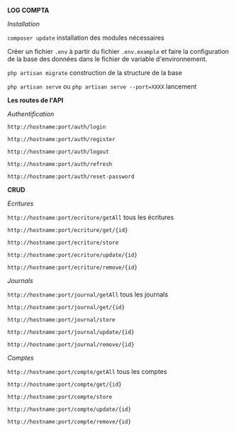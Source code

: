 **LOG COMPTA**

*Installation*

`composer update` installation des modules nécessaires

Créer un fichier `.env` à partir du fichier `.env.example` et faire la configuration de la base des données dans le fichier de variable d'environnement.

`php artisan migrate` construction de la structure de la base

`php artisan serve` ou `php artisan serve --port=XXXX` lancement

**Les routes de l'API**

*Authentification*

`http://hostname:port/auth/login`

`http://hostname:port/auth/register`

`http://hostname:port/auth/logout`

`http://hostname:port/auth/refresh`

`http://hostname:port/auth/reset-password`

**CRUD**
<br/>

*Ecritures*

`http://hostname:port/ecriture/getAll` tous les écritures

`http://hostname:port/ecriture/get/{id}`

`http://hostname:port/ecriture/store`

`http://hostname:port/ecriture/update/{id}`

`http://hostname:port/ecriture/remove/{id}`
<br/>

*Journals*

`http://hostname:port/journal/getAll` tous les journals

`http://hostname:port/journal/get/{id}`

`http://hostname:port/journal/store`

`http://hostname:port/journal/update/{id}`

`http://hostname:port/journal/remove/{id}`
<br/>

*Comptes*

`http://hostname:port/compte/getAll` tous les comptes

`http://hostname:port/compte/get/{id}`

`http://hostname:port/compte/store`

`http://hostname:port/compte/update/{id}`

`http://hostname:port/compte/remove/{id}`





